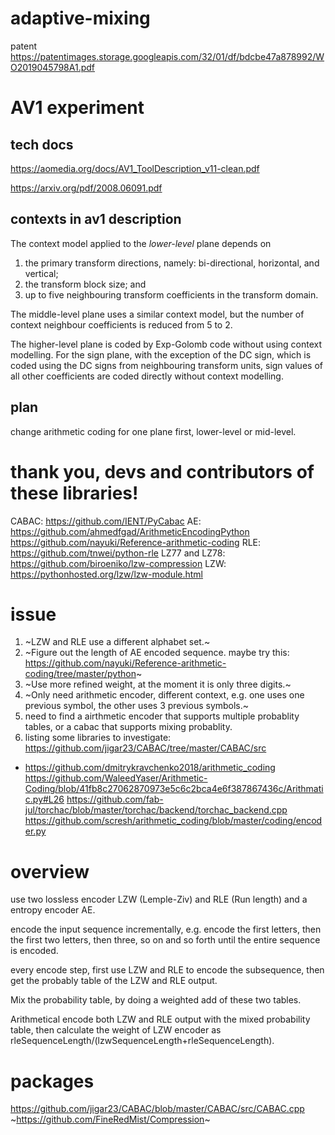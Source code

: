 # adaptive-mixing
patent https://patentimages.storage.googleapis.com/32/01/df/bdcbe47a878992/WO2019045798A1.pdf

# AV1 experiment

## tech docs
https://aomedia.org/docs/AV1_ToolDescription_v11-clean.pdf

https://arxiv.org/pdf/2008.06091.pdf

## contexts in av1 description
The context model applied to the _lower-level_ plane depends on 
1. the primary transform directions,
namely: bi-directional, horizontal, and vertical; 
2. the transform block size; and 
3. up to five
neighbouring transform coefficients in the transform domain. 

The middle-level plane uses a similar
context model, but the number of context neighbour coefficients is reduced from 5 to 2. 

The
higher-level plane is coded by Exp-Golomb code without using context modelling. For the sign
plane, with the exception of the DC sign, which is coded using the DC signs from neighbouring
transform units, sign values of all other coefficients are coded directly without context modelling.

## plan
change arithmetic coding for one plane first, lower-level or mid-level.


# thank you, devs and contributors of these libraries!
CABAC: https://github.com/IENT/PyCabac
AE: https://github.com/ahmedfgad/ArithmeticEncodingPython
https://github.com/nayuki/Reference-arithmetic-coding
RLE: https://github.com/tnwei/python-rle
LZ77 and LZ78: https://github.com/biroeniko/lzw-compression
LZW: https://pythonhosted.org/lzw/lzw-module.html

# issue
1. ~LZW and RLE use a different alphabet set.~
2. ~Figure out the length of AE encoded sequence. maybe try this: https://github.com/nayuki/Reference-arithmetic-coding/tree/master/python~
3. ~Use more refined weight, at the moment it is only three digits.~
4. ~Only need arithmetic encoder, different context, e.g. one uses one previous symbol, the other uses 3 previous symbols.~
5. need to find a airthmetic encoder that supports multiple probablity tables, or a cabac that supports mixing probablity. 
6. listing some libraries to investigate:
https://github.com/jigar23/CABAC/tree/master/CABAC/src
* https://github.com/dmitrykravchenko2018/arithmetic_coding
https://github.com/WaleedYaser/Arithmetic-Coding/blob/41fb8c27062870973e5c6c2bca4e6f387867436c/Arithmatic.py#L26
https://github.com/fab-jul/torchac/blob/master/torchac/backend/torchac_backend.cpp
https://github.com/scresh/arithmetic_coding/blob/master/coding/encoder.py

# overview
use two lossless encoder LZW (Lemple-Ziv) and RLE (Run length) and a entropy encoder AE.

encode the input sequence incrementally, e.g. encode the first letters, then the first two letters, then three, so on and so forth until the entire sequence is encoded.

every encode step, first use LZW and RLE to encode the subsequence, then get the probably table of the LZW and RLE output. 

Mix the probability table, by doing a weighted add of these two tables.

Arithmetical encode both LZW and RLE output with the mixed probability table, then calculate the weight of LZW encoder as rleSequenceLength/(lzwSequenceLength+rleSequenceLength).

# packages
https://github.com/jigar23/CABAC/blob/master/CABAC/src/CABAC.cpp
~https://github.com/FineRedMist/Compression~
